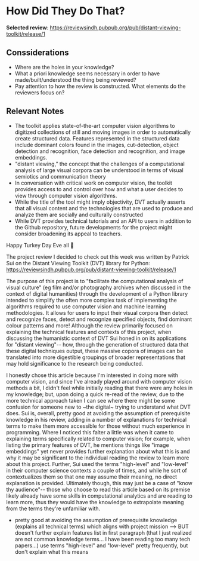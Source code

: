 # How Did They Do That?

**Selected review**: https://reviewsindh.pubpub.org/pub/distant-viewing-toolkit/release/1

## Conssiderations
- Where are the holes in your knowledge?
- What a priori knowledge seems necessary in order to have made/built/understood the thing being reviewed?
- Pay attention to how the review is constructed. What elements do the reviewers focus on?

## Relevant Notes
-  The toolkit applies state-of-the-art computer vision algorithms to digitized collections of still and moving images in order to automatically create structured data. Features represented in the structured data include dominant colors found in the images, cut-detection, object detection and recognition, face detection and recognition, and image embeddings.
- "distant viewing,” the concept that the challenges of a computational analysis of large visual corpora can be understood in terms of visual semiotics and communication theory
-  In conversation with critical work on computer vision, the toolkit provides access to and control over how and what a user decides to view through computer vision algorithms.
- While the title of the tool might imply objectivity, DVT actually asserts that all visual content and the technologies that are used to produce and analyze them are socially and culturally constructed
- While DVT provides technical tutorials and an API to users in addition to the Github repository, future developments for the project might consider broadening its appeal to teachers.

Happy Turkey Day Eve all 🦃

The project review I decided to check out this week was written by Patrick Sui on the Distant Viewing Toolkit (DVT) library for Python: https://reviewsindh.pubpub.org/pub/distant-viewing-toolkit/release/1

The purpose of this project is to "facilitate the computational analysis of visual culture" (eg film and/or photography archives when discussed in the context of digital humanities) through the development of a Python library intended to simplify the often more complex task of implementing the algorithms required to use computer vision and machine learning methodologies. It allows for users to input their visual corpora then detect and recognize faces, detect and recognize specified objects, find dominant colour patterns and more! Although the review primarily focused on explaining the technical features and contexts of this project, when discussing the humanistic context of DVT Sui honed in on its applications for "distant viewing"-- how, through the generation of structured data that these digital techniques output, these massive copora of images can be translated into more digestible groupings of broader representations that may hold significance to the research being conducted.

I honestly chose this article because I'm interested in doing more with computer vision, and since I've already played around with computer vision methods a bit, I didn't feel while initially reading that there were any holes in my knowledge; but, upon doing a quick re-read of the review, due to the more technical approach taken I can see where there might be some confusion for someone new to ~the digital~ trying to understand what DVT does. Sui is, overall, pretty good at avoiding the assumption of prerequisite knowledge in his review, adding in a number of explanations for technical terms to make them more accessible for those without much experience in programming. Where I noticed this falter a little was when it came to explaining terms specifically related to computer vision; for example, when listing the primary features of DVT, he mentions things like "image embeddings" yet never provides further explanation about what this is and why it may be significant to the individual reading the review to learn more about this project. Further, Sui used the terms "high-level" and "low-level" in their computer science contexts a couple of times, and while he sort of contextualizes them so that one may assume their meaning, no direct explanation is provided. Ultimately though, this may just be a case of "know thy audience"-- those who choose to read this article based on its premise likely already have some skills in computational analytics and are reading to learn more, thus they would have the knowledge to extrapolate meaning from the terms they're unfamiliar with.

- pretty good at avoiding the assumption of prerequisite knowledge (explains all technical terms) which aligns with project mission --> BUT doesn't further explain features list in first paragraph (that I just realized are not common knowledge terms... I have been reading too many tech papers...) use terms "high-level" and "low-level" pretty frequently, but don't explain what this means

